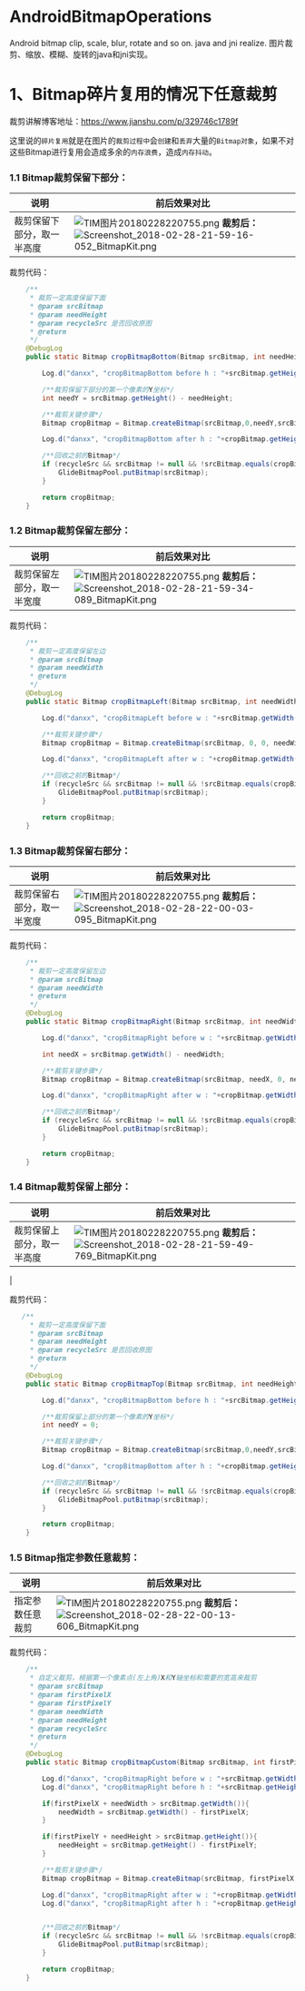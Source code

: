 # AndroidBitmapOperations
Android bitmap clip, scale, blur, rotate and so on. java and jni realize. 图片裁剪、缩放、模糊、旋转的java和jni实现。
# 1、Bitmap碎片复用的情况下任意裁剪

裁剪讲解博客地址：https://www.jianshu.com/p/329746c1789f

这里说的`碎片复用`就是在图片的`裁剪过程中`会`创建`和`丢弃`大量的`Bitmap对象`，如果不对这些Bitmap进行复用会造成多余的`内存浪费`，造成`内存抖动`。


### 1.1 Bitmap裁剪保留下部分：
|说明         |              前后效果对比              |
|    ----        |                 -----                |
|             裁剪保留下部分，取一半高度      |    ![TIM图片20180228220755.png](http://upload-images.jianshu.io/upload_images/1813550-d95bf47ac2d79ed0.png?imageMogr2/auto-orient/strip%7CimageView2/2/w/1240)   **裁剪后：**    ![Screenshot_2018-02-28-21-59-16-052_BitmapKit.png](http://upload-images.jianshu.io/upload_images/1813550-26e1f0c48c4624b7.png?imageMogr2/auto-orient/strip%7CimageView2/2/w/1240) |

裁剪代码：
```java
    /**
     * 裁剪一定高度保留下面
     * @param srcBitmap
     * @param needHeight
     * @param recycleSrc 是否回收原图
     * @return
     */
    @DebugLog
    public static Bitmap cropBitmapBottom(Bitmap srcBitmap, int needHeight, boolean recycleSrc) {

        Log.d("danxx", "cropBitmapBottom before h : "+srcBitmap.getHeight());

        /**裁剪保留下部分的第一个像素的Y坐标*/
        int needY = srcBitmap.getHeight() - needHeight;

        /**裁剪关键步骤*/
        Bitmap cropBitmap = Bitmap.createBitmap(srcBitmap,0,needY,srcBitmap.getWidth(),needHeight);

        Log.d("danxx", "cropBitmapBottom after h : "+cropBitmap.getHeight());

        /**回收之前的Bitmap*/
        if (recycleSrc && srcBitmap != null && !srcBitmap.equals(cropBitmap) && !srcBitmap.isRecycled()) {
            GlideBitmapPool.putBitmap(srcBitmap);
        }

        return cropBitmap;
    }
```

### 1.2 Bitmap裁剪保留左部分：
|说明         |              前后效果对比              |
|    ----        |                 -----                |
|             裁剪保留左部分，取一半宽度      |    ![TIM图片20180228220755.png](http://upload-images.jianshu.io/upload_images/1813550-d95bf47ac2d79ed0.png?imageMogr2/auto-orient/strip%7CimageView2/2/w/1240)   **裁剪后：**   ![Screenshot_2018-02-28-21-59-34-089_BitmapKit.png](http://upload-images.jianshu.io/upload_images/1813550-18ca231f0bea41ab.png?imageMogr2/auto-orient/strip%7CimageView2/2/w/1240) |

裁剪代码：
```java
    /**
     * 裁剪一定高度保留左边
     * @param srcBitmap
     * @param needWidth
     * @return
     */
    @DebugLog
    public static Bitmap cropBitmapLeft(Bitmap srcBitmap, int needWidth, boolean recycleSrc) {

        Log.d("danxx", "cropBitmapLeft before w : "+srcBitmap.getWidth());

        /**裁剪关键步骤*/
        Bitmap cropBitmap = Bitmap.createBitmap(srcBitmap, 0, 0, needWidth, srcBitmap.getHeight());

        Log.d("danxx", "cropBitmapLeft after w : "+cropBitmap.getWidth());

        /**回收之前的Bitmap*/
        if (recycleSrc && srcBitmap != null && !srcBitmap.equals(cropBitmap) && !srcBitmap.isRecycled()) {
            GlideBitmapPool.putBitmap(srcBitmap);
        }

        return cropBitmap;
    }
```


### 1.3 Bitmap裁剪保留右部分：
|说明         |              前后效果对比              |
|    ----        |                 -----                |
|             裁剪保留右部分，取一半宽度      |    ![TIM图片20180228220755.png](http://upload-images.jianshu.io/upload_images/1813550-d95bf47ac2d79ed0.png?imageMogr2/auto-orient/strip%7CimageView2/2/w/1240)   **裁剪后：**  ![Screenshot_2018-02-28-22-00-03-095_BitmapKit.png](http://upload-images.jianshu.io/upload_images/1813550-db59e75c670a7268.png?imageMogr2/auto-orient/strip%7CimageView2/2/w/1240) |

裁剪代码：
```java
    /**
     * 裁剪一定高度保留左边
     * @param srcBitmap
     * @param needWidth
     * @return
     */
    @DebugLog
    public static Bitmap cropBitmapRight(Bitmap srcBitmap, int needWidth, boolean recycleSrc) {

        Log.d("danxx", "cropBitmapRight before w : "+srcBitmap.getWidth());

        int needX = srcBitmap.getWidth() - needWidth;

        /**裁剪关键步骤*/
        Bitmap cropBitmap = Bitmap.createBitmap(srcBitmap, needX, 0, needWidth, srcBitmap.getHeight());

        Log.d("danxx", "cropBitmapRight after w : "+cropBitmap.getWidth());

        /**回收之前的Bitmap*/
        if (recycleSrc && srcBitmap != null && !srcBitmap.equals(cropBitmap) && !srcBitmap.isRecycled()) {
            GlideBitmapPool.putBitmap(srcBitmap);
        }

        return cropBitmap;
    }

```


### 1.4  Bitmap裁剪保留上部分：
|说明         |              前后效果对比              |
|    ----        |                 -----                |
|             裁剪保留上部分，取一半高度      |    ![TIM图片20180228220755.png](http://upload-images.jianshu.io/upload_images/1813550-d95bf47ac2d79ed0.png?imageMogr2/auto-orient/strip%7CimageView2/2/w/1240)   **裁剪后：**  ![Screenshot_2018-02-28-21-59-49-769_BitmapKit.png](http://upload-images.jianshu.io/upload_images/1813550-b578fd3f5884a3a9.png?imageMogr2/auto-orient/strip%7CimageView2/2/w/1240)
 |

裁剪代码：
```java
   /**
     * 裁剪一定高度保留下面
     * @param srcBitmap
     * @param needHeight
     * @param recycleSrc 是否回收原图
     * @return
     */
    @DebugLog
    public static Bitmap cropBitmapTop(Bitmap srcBitmap, int needHeight, boolean recycleSrc) {

        Log.d("danxx", "cropBitmapBottom before h : "+srcBitmap.getHeight());

        /**裁剪保留上部分的第一个像素的Y坐标*/
        int needY = 0;

        /**裁剪关键步骤*/
        Bitmap cropBitmap = Bitmap.createBitmap(srcBitmap,0,needY,srcBitmap.getWidth(),needHeight);

        Log.d("danxx", "cropBitmapBottom after h : "+cropBitmap.getHeight());

        /**回收之前的Bitmap*/
        if (recycleSrc && srcBitmap != null && !srcBitmap.equals(cropBitmap) && !srcBitmap.isRecycled()) {
            GlideBitmapPool.putBitmap(srcBitmap);
        }

        return cropBitmap;
    }


```

### 1.5 Bitmap指定参数任意裁剪：
|说明         |              前后效果对比              |
|    ----        |                 -----                |
|             指定参数任意裁剪      |    ![TIM图片20180228220755.png](http://upload-images.jianshu.io/upload_images/1813550-d95bf47ac2d79ed0.png?imageMogr2/auto-orient/strip%7CimageView2/2/w/1240)   **裁剪后：**  ![Screenshot_2018-02-28-22-00-13-606_BitmapKit.png](http://upload-images.jianshu.io/upload_images/1813550-2295ffb4c3b8a4b2.png?imageMogr2/auto-orient/strip%7CimageView2/2/w/1240) |

裁剪代码：
```java
    /**
     * 自定义裁剪，根据第一个像素点(左上角)X和Y轴坐标和需要的宽高来裁剪
     * @param srcBitmap
     * @param firstPixelX
     * @param firstPixelY
     * @param needWidth
     * @param needHeight
     * @param recycleSrc
     * @return
     */
    @DebugLog
    public static Bitmap cropBitmapCustom(Bitmap srcBitmap, int firstPixelX, int firstPixelY, int needWidth, int needHeight, boolean recycleSrc) {

        Log.d("danxx", "cropBitmapRight before w : "+srcBitmap.getWidth());
        Log.d("danxx", "cropBitmapRight before h : "+srcBitmap.getHeight());

        if(firstPixelX + needWidth > srcBitmap.getWidth()){
            needWidth = srcBitmap.getWidth() - firstPixelX;
        }

        if(firstPixelY + needHeight > srcBitmap.getHeight()){
            needHeight = srcBitmap.getHeight() - firstPixelY;
        }

        /**裁剪关键步骤*/
        Bitmap cropBitmap = Bitmap.createBitmap(srcBitmap, firstPixelX, firstPixelY, needWidth, needHeight);

        Log.d("danxx", "cropBitmapRight after w : "+cropBitmap.getWidth());
        Log.d("danxx", "cropBitmapRight after h : "+cropBitmap.getHeight());


        /**回收之前的Bitmap*/
        if (recycleSrc && srcBitmap != null && !srcBitmap.equals(cropBitmap) && !srcBitmap.isRecycled()) {
            GlideBitmapPool.putBitmap(srcBitmap);
        }

        return cropBitmap;
    }

```
